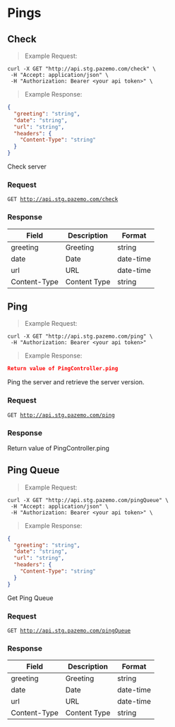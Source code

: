 # Pings

## Check

>Example Request:

```shell
curl -X GET "http://api.stg.pazemo.com/check" \
 -H "Accept: application/json" \
 -H "Authorization: Bearer <your api token>" \
```
>Example Response:

```json
{
  "greeting": "string",
  "date": "string",
  "url": "string",
  "headers": {
    "Content-Type": "string"
  }
}
```
Check server

### Request

<code>GET http://api.stg.pazemo.com/check</code>

### Response

Field | Description | Format
--------- | ------- | -----------
greeting | Greeting| string
date | Date | date-time
url | URL | date-time
Content-Type | Content Type | string

## Ping

>Example Request:

```shell
curl -X GET "http://api.stg.pazemo.com/ping" \
 -H "Authorization: Bearer <your api token>" 
```

>Example Response:

```json
Return value of PingController.ping
```

Ping the server and retrieve the server version.

### Request

<code>GET http://api.stg.pazemo.com/ping</code>

### Response

Return value of PingController.ping

## Ping Queue

>Example Request:

```shell
curl -X GET "http://api.stg.pazemo.com/pingQueue" \
 -H "Accept: application/json" \
 -H "Authorization: Bearer <your api token>" \
```

>Example Response:

```json
{
  "greeting": "string",
  "date": "string",
  "url": "string",
  "headers": {
    "Content-Type": "string"
  }
}
```

Get Ping Queue

### Request

<code>GET http://api.stg.pazemo.com/pingQueue</code>

### Response

Field | Description | Format
--------- | ------- | -----------
greeting | Greeting| string
date | Date | date-time
url | URL | date-time
Content-Type | Content Type | string